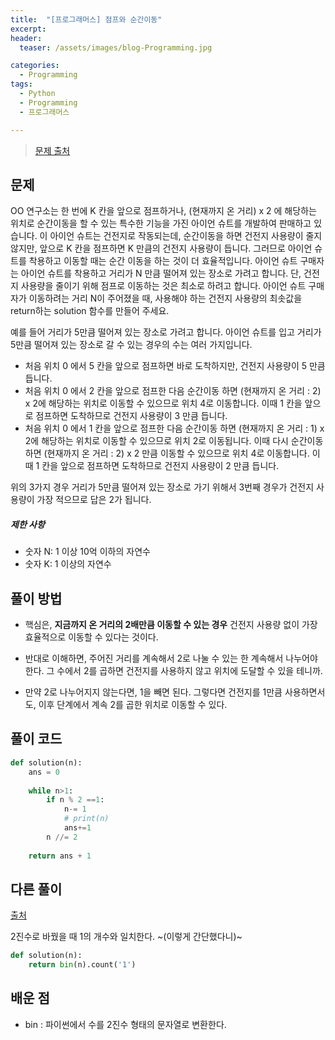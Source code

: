 ```yaml
---
title:  "[프로그래머스] 점프와 순간이동"
excerpt:
header:
  teaser: /assets/images/blog-Programming.jpg

categories:
  - Programming
tags:
  - Python
  - Programming
  - 프로그래머스

---
```


> [문제 출처](https://programmers.co.kr/learn/courses/30/lessons/12980)



## 문제



OO 연구소는 한 번에 K 칸을 앞으로 점프하거나, (현재까지 온 거리) x 2 에 해당하는 위치로 순간이동을 할 수 있는 특수한 기능을 가진 아이언 슈트를 개발하여 판매하고 있습니다. 이 아이언 슈트는 건전지로 작동되는데, 순간이동을 하면 건전지 사용량이 줄지 않지만, 앞으로 K 칸을 점프하면 K 만큼의 건전지 사용량이 듭니다. 그러므로 아이언 슈트를 착용하고 이동할 때는 순간 이동을 하는 것이 더 효율적입니다. 아이언 슈트 구매자는 아이언 슈트를 착용하고 거리가 N 만큼 떨어져 있는 장소로 가려고 합니다. 단, 건전지 사용량을 줄이기 위해 점프로 이동하는 것은 최소로 하려고 합니다. 아이언 슈트 구매자가 이동하려는 거리 N이 주어졌을 때, 사용해야 하는 건전지 사용량의 최솟값을 return하는 solution 함수를 만들어 주세요.

예를 들어 거리가 5만큼 떨어져 있는 장소로 가려고 합니다.
아이언 슈트를 입고 거리가 5만큼 떨어져 있는 장소로 갈 수 있는 경우의 수는 여러 가지입니다.

- 처음 위치 0 에서 5 칸을 앞으로 점프하면 바로 도착하지만, 건전지 사용량이 5 만큼 듭니다.
- 처음 위치 0 에서 2 칸을 앞으로 점프한 다음 순간이동 하면 (현재까지 온 거리 : 2) x 2에 해당하는 위치로 이동할 수 있으므로 위치 4로 이동합니다. 이때 1 칸을 앞으로 점프하면 도착하므로 건전지 사용량이 3 만큼 듭니다.
- 처음 위치 0 에서 1 칸을 앞으로 점프한 다음 순간이동 하면 (현재까지 온 거리 : 1) x 2에 해당하는 위치로 이동할 수 있으므로 위치 2로 이동됩니다. 이때 다시 순간이동 하면 (현재까지 온 거리 : 2) x 2 만큼 이동할 수 있으므로 위치 4로 이동합니다. 이때 1 칸을 앞으로 점프하면 도착하므로 건전지 사용량이 2 만큼 듭니다.

위의 3가지 경우 거리가 5만큼 떨어져 있는 장소로 가기 위해서 3번째 경우가 건전지 사용량이 가장 적으므로 답은 2가 됩니다.



##### 제한 사항

- 숫자 N: 1 이상 10억 이하의 자연수
- 숫자 K: 1 이상의 자연수



## 풀이 방법

* 핵심은, **지금까지 온 거리의 2배만큼 이동할 수 있는 경우** 건전지 사용량 없이 가장 효율적으로 이동할 수 있다는 것이다. 
* 반대로 이해하면, 주어진 거리를 계속해서 2로 나눌 수 있는 한 계속해서 나누어야 한다. 그 수에서 2를 곱하면 건전지를 사용하지 않고 위치에 도달할 수 있을 테니까.

* 만약 2로 나누어지지 않는다면, 1을 빼면 된다. 그렇다면 건전지를 1만큼 사용하면서도, 이후 단계에서 계속 2를 곱한 위치로 이동할 수 있다.





## 풀이 코드

```python
def solution(n):
    ans = 0
    
    while n>1:
        if n % 2 ==1:
            n-= 1
            # print(n)
            ans+=1
        n //= 2   
    
    return ans + 1
```



## 다른 풀이

[출처](https://programmers.co.kr/learn/courses/30/lessons/12980/solution_groups?language=python3)



 2진수로 바꿨을 때 1의 개수와 일치한다. ~(이렇게 간단했다니)~

```python
def solution(n):
    return bin(n).count('1')
```



## 배운 점

* bin : 파이썬에서 수를 2진수 형태의 문자열로 변환한다.